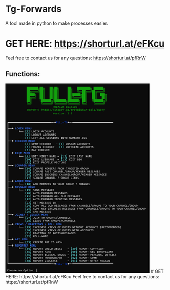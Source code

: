 # Tg-Forwards
A tool made in python to make processes easier.

# GET HERE: https://shorturl.at/eFKcu
Feel free to contact us for any questions: https://shorturl.at/pfRnW
## Functions:
<img src='UI1.png' width='450'>
# GET HERE: https://shorturl.at/eFKcu
Feel free to contact us for any questions: https://shorturl.at/pfRnW












